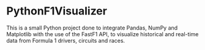 # PythonF1Visualizer
This is a small Python project done to integrate Pandas, NumPy and Matplotlib with the use of the FastF1 API, to visualize historical and real-time data from Formula 1 drivers, circuits and races.
